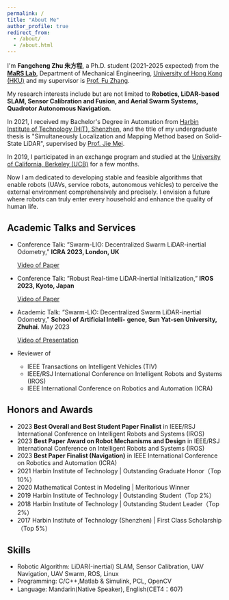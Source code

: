 ```yaml
---
permalink: /
title: "About Me"
author_profile: true
redirect_from: 
  - /about/
  - /about.html
---
```




I'm **Fangcheng Zhu 朱方程**, a Ph.D. student (2021-2025 expected) from the [**MaRS Lab**](https://mars.hku.hk/), Department of Mechanical Engineering, [University of Hong Kong (HKU)](https://www.hku.hk/) and my supervisor is [Prof. Fu Zhang](https://www.mech.hku.hk/academic-staff/zhang-f).

My research interests include but are not limited to **Robotics, LiDAR-based SLAM, Sensor Calibration and Fusion, and Aerial Swarm Systems, Quadrotor Autonomous Navigation.** 

In 2021, I received my Bachelor's Degree in Automation from [Harbin Institute of Technology (HIT), Shenzhen](https://www.hitsz.edu.cn/), and the title of my undergraduate thesis is "Simultaneously Localization and Mapping Method based on Solid-State LiDAR", supervised by [Prof. Jie Mei](https://faculty.hitsz.edu.cn/meijie).

 In 2019, I participated in an exchange program and studied at the [University of California, Berkeley (UCB)](https://www.berkeley.edu/) for a few months.

Now I am dedicated to developing stable and feasible algorithms that enable robots (UAVs, service robots, autonomous vehicles) to perceive the external environment comprehensively and precisely. I envision a future where robots can truly enter every household and enhance the quality of human life.



## Academic Talks and Services

* Conference Talk: ”Swarm-LIO: Decentralized Swarm LiDAR-inertial Odometry,” **ICRA 2023, London, UK**

  [Video of Paper](https://b23.tv/MnAbSVX)

* Conference Talk: ”Robust Real-time LiDAR-inertial Initialization,” **IROS 2023, Kyoto, Japan**

  [Video of Paper](https://youtu.be/WiHgcPpKwvU?si=EQ-f134sQK3UFWLb)

* Academic Talk: ”Swarm-LIO: Decentralized Swarm LiDAR-inertial Odometry,” **School of Artificial Intelli-**
  **gence, Sun Yat-sen University, Zhuhai**. May 2023 

  [Video of Presentation](https://b23.tv/nGhNqVS)

* Reviewer of

  * IEEE Transactions on Intelligent Vehicles (TIV)
  * IEEE/RSJ International Conference on Intelligent Robots and Systems (IROS)
  * IEEE International Conference on Robotics and Automation (ICRA)



## Honors and Awards

* 2023 **Best Overall and Best Student Paper Finalist** in IEEE/RSJ International Conference on Intelligent Robots and Systems (IROS)
* 2023 **Best Paper Award on Robot Mechanisms and Design** in IEEE/RSJ International Conference on Intelligent Robots and Systems (IROS)
* 2023 **Best Paper Finalist (Navigation)** in IEEE International Conference on Robotics and Automation (ICRA)
* 2021 Harbin Institute of Technology | Outstanding Graduate Honor（Top 10%）
* 2020 Mathematical Contest in Modeling | Meritorious Winner
* 2019 Harbin Institute of Technology | Outstanding Student（Top 2%）
* 2018 Harbin Institute of Technology | Outstanding Student Leader（Top 2%）
* 2017 Harbin Institute of Technology (Shenzhen) | First Class Scholarship（Top 5%）



## Skills

* Robotic Algorithm: LiDAR(-inertial) SLAM, Sensor Calibration, UAV Navigation, UAV Swarm, ROS, Linux
* Programming: C/C++,Matlab & Simulink, PCL, OpenCV
* Language: Mandarin(Native Speaker), English(CET4：607)
